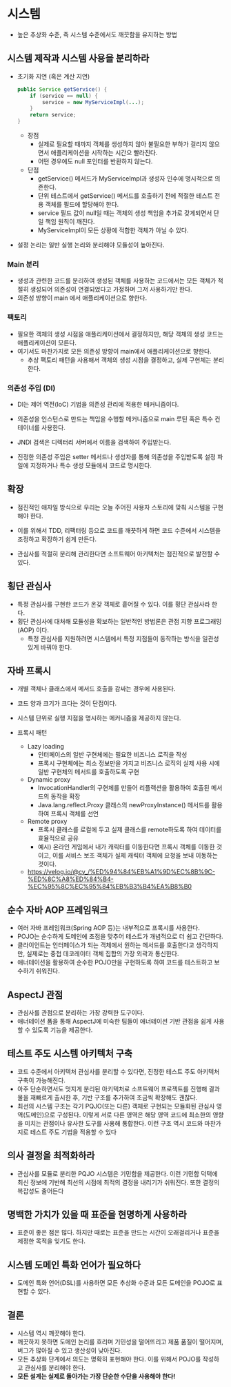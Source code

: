 # 시스템

- 높은 추상화 수준, 즉 시스템 수준에서도 깨끗함을 유지하는 방법

## 시스템 제작과 시스템 사용을 분리하라

- 초기화 지연 (혹은 계산 지연)
    
    ```java
    public Service getService() {
    	if (service == null) {
    		service = new MyServiceImpl(...);
    	}
    	return service;
    }
    ```
    
    - 장점
        - 실제로 필요할 때까지 객체를 생성하지 않아 불필요한 부하가 걸리지 않으면서 애플리케이션을 시작하는 시간으 빨라진다.
        - 어떤 경우에도 null 포인터를 반환하지 않는다.
    - 단점
        - getService() 메서드가 MyServiceImpl과 생성자 인수에 명시적으로 의존한다.
        - 단위 테스트에서 getService() 메서드를 호출하기 전에 적절한 테스트 전용 객체를 필드에 할당해야 한다.
        - service 필드 값이 null일 때는 객체의 생성 책임을 추가로 갖게되면서 단일 책임 원칙이 깨진다.
        - MyServiceImpl이 모든 상황에 적합한 객체가 아닐 수 있다.

- 설정 논리는 일반 실행 논리와 분리해야 모듈성이 높아진다.

### Main 분리

- 생성과 관련한 코드를 분리하여 생성된 객체를 사용하는 코드에서는 모든 객체가 적절히 생성되어 의존성이 연결되었다고 가정하며 그저 사용하기만 한다.
- 의존성 방향이 main 에서 애플리케이션으로 향한다.


### 팩토리

- 필요한 객체의 생성 시점을 애플리케이션에서 결정하지만, 해당 객체의 생성 코드는 애플리케이션이 모른다.
- 여기서도 마찬가지로 모든 의존성 방향이 main에서 애플리케이션으로 향한다.
    - 추상 팩토리 패턴을 사용해서 객체의 생성 시점을 결정하고, 실제 구현체는 분리한다.

### 의존성 주입 (DI)

- DI는 제어 역전(IoC) 기법을 의존성 관리에 적용한 매커니즘이다.
- 의존성을 인스턴스로 만드는 책임을 수행할 메커니즘으로 main 루틴 혹은 특수 컨테이너를 사용한다.

- JNDI 검색은 디렉터리 서버에서 이름을 검색하여 주입받는다.
- 진정한 의존성 주입은 setter 메서드나 생성자를 통해 의존성을 주입받도록 설정 파일에 지정하거나 특수 생성 모듈에서 코드로 명시한다.

## 확장

- 점진적인 애자일 방식으로 우리는 오늘 주어진 사용자 스토리에 맞춰 시스템을 구현해야 한다.
- 이를 위해서 TDD, 리팩터링 등으로 코드를 깨끗하게 하면 코드 수준에서 시스템을 조정하고 확장하기 쉽게 만든다.

- 관심사를 적절히 분리해 관리한다면 소프트웨어 아키텍처는 점진적으로 발전할 수 있다.

## 횡단 관심사

- 특정 관심사를 구현한 코드가 온갖 객체로 흩어질 수 있다. 이를 횡단 관심사라 한다.
- 횡단 관심사에 대처해 모듈성을 확보하는 일반적인 방법론은 관점 지향 프로그래밍(AOP) 이다.
    - 특정 관심사를 지원하려면 시스템에서 특정 지점들이 동작하는 방식을 일관성 있게 바꿔야 한다.

## 자바 프록시

- 개별 객체나 클래스에서 메서드 호출을 감싸는 경우에 사용된다.
- 코드 양과 크기가 크다는 것이 단점이다.
- 시스템 단위로 실행 지점을 명시하는 메커니즘을 제공하지 않는다.

- 프록시 패턴
    - Lazy loading
        - 인터페이스의 일반 구현체에는 필요한 비즈니스 로직을 작성
        - 프록시 구현체에는 최소 정보만을 가지고 비즈니스 로직의 실제 사용 시에 일반 구현체의 메서드를 호출하도록 구현
    - Dynamic proxy
        - InvocationHandler의 구현체를 만들어 리플랙션을 활용하여 호출된 메서드의 동작을 확장
        - Java.lang.reflect.Proxy 클래스의 newProxyInstance() 메서드를 활용하여 프록시 객체를 선언
    - Remote proxy
        - 프록시 클래스를 로컬에 두고 실제 클래스를 remote하도록 하여 데이터를 효율적으로 공유
        - 예시) 온라인 게임에서 내가 캐릭터를 이동한다면 프록시 객체를 이동한 것이고, 이를 서비스 보조 객체가 실제 캐릭터 객체에 요청을 보내 이동하는 것이다.
    - https://velog.io/@cv_/%ED%94%84%EB%A1%9D%EC%8B%9C-%ED%8C%A8%ED%84%B4-%EC%95%8C%EC%95%84%EB%B3%B4%EA%B8%B0

## 순수 자바 AOP 프레임워크

- 여러 자바 프레임워크(Spring AOP 등)는 내부적으로 프록시를 사용한다.
- POJO는 순수하게 도메인에 초점을 맞추어 테스트가 개념적으로 더 쉽고 간단하다.
- 클라이언트는 인터페이스가 되는 객체에서 원하는 메서드를 호출한다고 생각하지만, 
실제로는 중첩 데코레이터 객체 집합의 가장 외곽과 통신한다.
- 애너테이션을 활용하여 순수한 POJO만을 구현하도록 하여 코드를 테스트하고 보수하기 쉬워진다.

## AspectJ 관점

- 관심사를 관점으로 분리하는 가장 강력한 도구이다.
- 애너테이션 폼을 통해 AspectJ에 미숙한 팀들이 애너테이션 기반 관점을 쉽게 사용할 수 있도록 기능을 제공한다.

## 테스트 주도 시스템 아키텍처 구축

- 코드 수준에서 아키텍처 관심사를 분리할 수 있다면, 진정한 테스트 주도 아키텍처 구축이 가능해진다.
- 아주 단순하면서도 멋지게 분리된 아키텍처로 소프트웨어 프로젝트를 진행해 결과물을 재빠르게 출시한 후, 기반 구조를 추가하여 조금씩 확장해도 괜찮다.
- 최선의 시스템 구조는 각기 PQJO(또는 다른) 객체로 구현되는 모듈화된 관심사 영역(도메인)으로 구성된다. 이렇게 서로 다른 영역은 해당 영역 코드에 최소한의 영향을 미치는 관점이나 유사한 도구를 사용해 통합한다. 이런 구조 역시 코드와 마찬가지로 테스트 주도 기법을 적용할 수 있다

## 의사 결정을 최적화하라

- 관심사를 모듈로 분리한 PQJO 시스템은 기민함을 제공한다. 이런 기민함 덕택에 최신 정보에 기반해 최선의 시점에 최적의 결정을 내리기가 쉬워진다. 또한 결정의 복잡성도 줄어든다

## 명백한 가치가 있을 때 표준을 현명하게 사용하라

- 표준이 좋은 점은 많다. 하지만 때로는 표준을 만드는 시간이 오래걸리거나 표준을 제정한 목적을 잊기도 한다.

## 시스템 도메인 특화 언어가 필요하다

- 도메인 특화 언어(DSL)를 사용하면 모든 추상화 수준과 모든 도메인을 POJO로 표현할 수 있다.

## 결론

- 시스템 역시 깨끗해야 한다.
- 깨끗하지 못하면 도메인 논리를 흐리며 기민성을 떨어뜨리고 제품 품질이 떨어지며, 버그가 많아질 수 있고 생산성이 낮아진다.
- 모든 추상화 단계에서 의도는 명확히 표현해야 한다. 이를 위해서 POJO를 작성하고 관심사를 분리해야 한다.
- **모든 설계는 실제로 돌아가는 가장 단순한 수단을 사용해야 한다!**